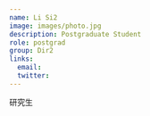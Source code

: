 ```yaml
---
name: Li Si2
image: images/photo.jpg
description: Postgraduate Student
role: postgrad
group: Dir2
links:
  email: 
  twitter: 
---
```


研究生